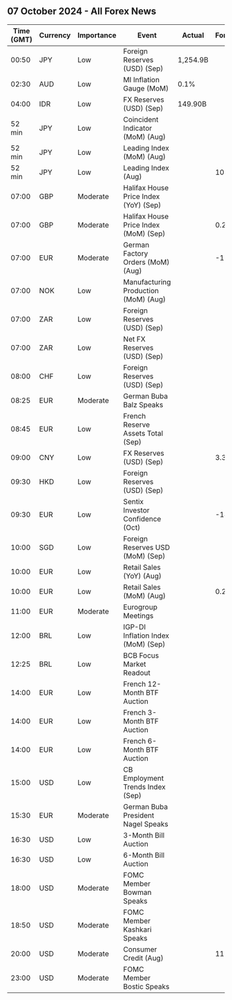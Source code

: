 ## 07 October 2024 - All Forex News

| Time (GMT) | Currency | Importance | Event | Actual | Forecast | Previous |
|------|----------|------------|-------|--------|----------|----------|
| 00:50 | JPY | Low | Foreign Reserves (USD) (Sep) | 1,254.9B |  | 1,235.7B |
| 02:30 | AUD | Low | MI Inflation Gauge (MoM) | 0.1% |  | -0.1% |
| 04:00 | IDR | Low | FX Reserves (USD) (Sep) | 149.90B |  | 150.20B |
| 52 min | JPY | Low | Coincident Indicator (MoM) (Aug) |  |  | 3.1% |
| 52 min | JPY | Low | Leading Index (MoM) (Aug) |  |  | 0.2% |
| 52 min | JPY | Low | Leading Index (Aug) |  | 107.2 | 109.3 |
| 07:00 | GBP | Moderate | Halifax House Price Index (YoY) (Sep) |  |  | 4.3% |
| 07:00 | GBP | Moderate | Halifax House Price Index (MoM) (Sep) |  | 0.2% | 0.3% |
| 07:00 | EUR | Moderate | German Factory Orders (MoM) (Aug) |  | -1.9% | 2.9% |
| 07:00 | NOK | Low | Manufacturing Production (MoM) (Aug) |  |  | 2.0% |
| 07:00 | ZAR | Low | Foreign Reserves (USD) (Sep) |  |  | 63.21B |
| 07:00 | ZAR | Low | Net FX Reserves (USD) (Sep) |  |  | 60.141B |
| 08:00 | CHF | Low | Foreign Reserves (USD) (Sep) |  |  | 693.8B |
| 08:25 | EUR | Moderate | German Buba Balz Speaks |  |  |  |
| 08:45 | EUR | Low | French Reserve Assets Total (Sep) |  |  | 254,092.0M |
| 09:00 | CNY | Low | FX Reserves (USD) (Sep) |  | 3.300T | 3.288T |
| 09:30 | HKD | Low | Foreign Reserves (USD) (Sep) |  |  | 423.40B |
| 09:30 | EUR | Low | Sentix Investor Confidence (Oct) |  | -14.6 | -15.4 |
| 10:00 | SGD | Low | Foreign Reserves USD (MoM) (Sep) |  |  | 384.6B |
| 10:00 | EUR | Low | Retail Sales (YoY) (Aug) |  |  | -0.1% |
| 10:00 | EUR | Low | Retail Sales (MoM) (Aug) |  | 0.2% | 0.1% |
| 11:00 | EUR | Moderate | Eurogroup Meetings |  |  |  |
| 12:00 | BRL | Low | IGP-DI Inflation Index (MoM) (Sep) |  |  | 0.12% |
| 12:25 | BRL | Low | BCB Focus Market Readout |  |  |  |
| 14:00 | EUR | Low | French 12-Month BTF Auction |  |  | 2.714% |
| 14:00 | EUR | Low | French 3-Month BTF Auction |  |  | 3.250% |
| 14:00 | EUR | Low | French 6-Month BTF Auction |  |  | 3.028% |
| 15:00 | USD | Low | CB Employment Trends Index (Sep) |  |  | 109.04 |
| 15:30 | EUR | Moderate | German Buba President Nagel Speaks |  |  |  |
| 16:30 | USD | Low | 3-Month Bill Auction |  |  | 4.500% |
| 16:30 | USD | Low | 6-Month Bill Auction |  |  | 4.215% |
| 18:00 | USD | Moderate | FOMC Member Bowman Speaks |  |  |  |
| 18:50 | USD | Moderate | FOMC Member Kashkari Speaks |  |  |  |
| 20:00 | USD | Moderate | Consumer Credit (Aug) |  | 11.80B | 25.45B |
| 23:00 | USD | Moderate | FOMC Member Bostic Speaks |  |  |  |
